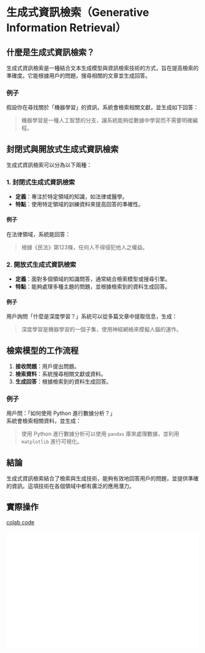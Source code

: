 # 生成式資訊檢索（Generative Information Retrieval）

## 什麼是生成式資訊檢索？
生成式資訊檢索是一種結合文本生成模型與資訊檢索技術的方式，旨在提高檢索的準確度。它能根據用戶的問題，搜尋相關的文章並生成回答。

### 例子
假設你在尋找關於「機器學習」的資訊，系統會檢索相關文獻，並生成如下回答：
> 機器學習是一種人工智慧的分支，讓系統能夠從數據中學習而不需要明確編程。

## 封閉式與開放式生成式資訊檢索
生成式資訊檢索可以分為以下兩種：

### 1. 封閉式生成式資訊檢索
- **定義**：專注於特定領域的知識，如法律或醫學。
- **特點**：使用特定領域的訓練資料來提高回答的準確性。
  
#### 例子
在法律領域，系統能回答：
> 根據《民法》第123條，任何人不得侵犯他人之權益。

### 2. 開放式生成式資訊檢索
- **定義**：面對多個領域的知識問答，通常結合檢索模型或搜尋引擎。
- **特點**：能夠處理多種主題的問題，並根據檢索到的資料生成回答。

#### 例子
用戶詢問「什麼是深度學習？」系統可以從多篇文章中提取信息，生成：
> 深度學習是機器學習的一個子集，使用神經網絡來模擬人腦的運作。

## 檢索模型的工作流程
1. **接收問題**：用戶提出問題。
2. **檢索資料**：系統搜尋相關文獻或資料。
3. **生成回答**：根據檢索到的資料生成回答。

### 例子
用戶問：「如何使用 Python 進行數據分析？」  
系統會檢索相關資料，並生成：
> 使用 Python 進行數據分析可以使用 `pandas` 庫來處理數據，並利用 `matplotlib` 進行可視化。

## 結論
生成式資訊檢索結合了檢索與生成技術，能夠有效地回答用戶的問題，並提供準確的資訊。這項技術在各個領域中都有廣泛的應用潛力。

## 實際操作
[colab code](https://colab.research.google.com/drive/1XuibeG-COUf2LPDQmmIEUZMokcXYMR-f#scrollTo=VIqqsIFoEXOp)

![總結圖](https://github.com/greengarden0925/LLMtutorial/blob/main/Images/1.png)

